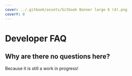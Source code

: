 ```yaml
---
cover: ../.gitbook/assets/Gitbook Banner large 6 (4).png
coverY: 0
---
```


# Developer FAQ

## Why are there no questions here?

Because it is still a work in progress!
